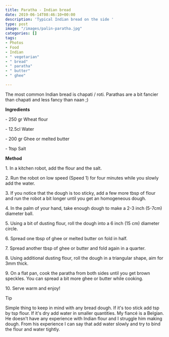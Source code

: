 ```yaml
---
title: Paratha - Indian bread
date: 2019-06-14T08:46:10+00:00
description: 'Typical Indian bread on the side '
type: post
image: "/images/palin-paratha.jpg"
categories: []
tags:
- Photos
- Food
- Indian
- " vegetarian"
- " bread"
- " paratha"
- " butter"
- " ghee"

---
```

The most common Indian bread is chapati / roti. Parathas are a bit fancier than chapati and less fancy than naan ;)

**Ingredients**

\- 250 gr Wheat flour

\- 12.5cl Water

\- 200 gr Ghee or melted butter

\- 1tsp Salt

**Method**

1\. In a kitchen robot, add the flour and the salt.

2\. Run the robot on low speed (Speed 1) for four minutes while you slowly add the water.

3\. If you notice that the dough is too sticky, add a few more tbsp of flour and run the robot a bit longer until you get an homogeneous dough.

4\. In the palm of your hand, take enough dough to make a 2-3 inch (5-7cm) diameter ball.

5\. Using a bit of dusting flour, roll the dough into a 6 inch (15 cm) diameter circle.

6\. Spread one tbsp of ghee or melted butter on fold in half.

7\. Spread another tbsp of ghee or butter and fold again in a quarter.

8\. Using additional dusting flour, roll the dough in a triangular shape, aim for 3mm thick.

9\. On a flat pan, cook the paratha from both sides until you get brown speckles. You can spread a bit more ghee or butter while cooking.

10\. Serve warm and enjoy!

Tip

Simple thing to keep in mind with any bread dough. If it's too stick add tsp by tsp flour. If it's dry add water in smaller quantities. My fiancé is a Belgian. He doesn't have any experience with Indian flour and I struggle him making dough. From his experience I can say that add water slowly and try to bind the flour and water tightly.